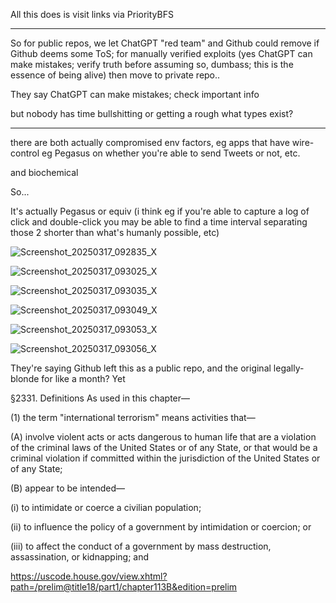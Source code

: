 All this does is visit links via PriorityBFS

----

So for public repos, we let ChatGPT "red team" and Github could remove if Github deems some ToS; for manually verified exploits (yes ChatGPT can make mistakes; verify truth before assuming so, dumbass; this is the essence of being alive) then move to private repo.. 

They say ChatGPT can make mistakes; check important info

but nobody has time bullshitting or getting a rough what types exist?

----

there are both actually compromised env factors, eg apps that have wire-control eg Pegasus on whether you're able to send Tweets or not, etc.

and biochemical

So... 

It's actually Pegasus or equiv (i think eg if you're able to capture a log of click and double-click you may be able to find a time interval separating those 2 shorter than what's humanly possible, etc)

![Screenshot_20250317_092835_X](https://github.com/user-attachments/assets/5a317aa8-2806-41ea-8137-c097d50dc764)

![Screenshot_20250317_093025_X](https://github.com/user-attachments/assets/84cbcd37-6a0d-491b-98de-bc23117e2925)

![Screenshot_20250317_093035_X](https://github.com/user-attachments/assets/1ecdb608-e1cd-4237-a54a-02912c7c5ba4)

![Screenshot_20250317_093049_X](https://github.com/user-attachments/assets/be4b0696-1e80-4d72-8f6e-fa2b279b3f01)

![Screenshot_20250317_093053_X](https://github.com/user-attachments/assets/8da61776-82ee-44a4-bcee-90749875c7b6)

![Screenshot_20250317_093056_X](https://github.com/user-attachments/assets/8485ee11-6308-42c9-b648-62960cd6a4da)

They're saying Github left this as a public repo, and the original legally-blonde for like a month? Yet

§2331. Definitions
As used in this chapter—

(1) the term "international terrorism" means activities that—

(A) involve violent acts or acts dangerous to human life that are a violation of the criminal laws of the United States or of any State, or that would be a criminal violation if committed within the jurisdiction of the United States or of any State;

(B) appear to be intended—

(i) to intimidate or coerce a civilian population;

(ii) to influence the policy of a government by intimidation or coercion; or

(iii) to affect the conduct of a government by mass destruction, assassination, or kidnapping; and

https://uscode.house.gov/view.xhtml?path=/prelim@title18/part1/chapter113B&edition=prelim

